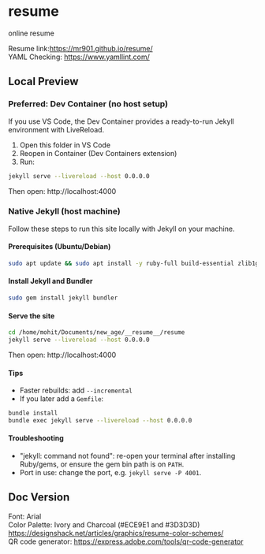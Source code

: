 # resume  
online resume  
  
Resume link:https://mr901.github.io/resume/  
YAML Checking: https://www.yamllint.com/  
  
## Local Preview

### Preferred: Dev Container (no host setup)

If you use VS Code, the Dev Container provides a ready-to-run Jekyll environment with LiveReload.

1. Open this folder in VS Code
2. Reopen in Container (Dev Containers extension)
3. Run:

```bash
jekyll serve --livereload --host 0.0.0.0
```

Then open: http://localhost:4000

### Native Jekyll (host machine)

Follow these steps to run this site locally with Jekyll on your machine.

#### Prerequisites (Ubuntu/Debian)

```bash
sudo apt update && sudo apt install -y ruby-full build-essential zlib1g-dev
```

#### Install Jekyll and Bundler

```bash
sudo gem install jekyll bundler
```

#### Serve the site

```bash
cd /home/mohit/Documents/new_age/__resume__/resume
jekyll serve --livereload --host 0.0.0.0
```

Then open: http://localhost:4000

#### Tips

- Faster rebuilds: add `--incremental`
- If you later add a `Gemfile`:

```bash
bundle install
bundle exec jekyll serve --livereload --host 0.0.0.0
```

#### Troubleshooting

- "jekyll: command not found": re-open your terminal after installing Ruby/gems, or ensure the gem bin path is on `PATH`.
- Port in use: change the port, e.g. `jekyll serve -P 4001`.

  
## Doc Version  
Font: Arial  
Color Palette: Ivory and Charcoal (#ECE9E1 and #3D3D3D)  
https://designshack.net/articles/graphics/resume-color-schemes/  
QR code generator: https://express.adobe.com/tools/qr-code-generator  
  